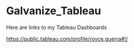 # Galvanize_Tableau
Here are links to my Tableau Dashboards 

https://public.tableau.com/profile/royce.guerra#!/
